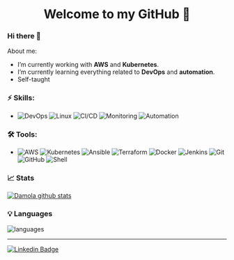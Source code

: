 <h1 align="center"> 
	 Welcome to my GitHub 🚀
</h1>

### Hi there 👋

<!--
**Damola12345/Damola12345** is a ✨ _special_ ✨ repository because its `README.md` (this file) appears on your GitHub profile.
-->

About me:

-  I’m currently working with **AWS** and **Kubernetes**.
-  I’m currently learning everything related to **DevOps** and **automation**.
-  Self-taught

### ⚡ Skills:
- ![DevOps](https://img.shields.io/badge/-DevOps-yellowgreen) ![Linux](https://img.shields.io/badge/-Linux-FCC624?&logo=linux&logoColor=FFFFFF) ![CI/CD](https://img.shields.io/badge/-CI/CD-yellowgreen) ![Monitoring](https://img.shields.io/badge/-Monitoring-red) ![Automation](https://img.shields.io/badge/-Automation-green) 

### 🛠 Tools:
- ![AWS](https://img.shields.io/badge/-AWS-232F3E?&logo=amazon%20aws&logoColor=FFFFFF) ![Kubernetes](https://img.shields.io/badge/-Kubernetes-326CE5?&logo=kubernetes&logoColor=FFFFFF) ![Ansible](https://img.shields.io/badge/-Ansible-EE0000?&logo=ansible&logoColor=FFFFFF) ![Terraform](https://img.shields.io/badge/-Terraform-623CE4?&logo=terraform&logoColor=FFFFF) ![Docker](https://img.shields.io/badge/-Docker-2496ED?&logo=docker&logoColor=FFFFFF) ![Jenkins](https://img.shields.io/badge/-Jenkins-D24939?&logo=Jenkins&logoColor=FFFFFF) ![Git](https://img.shields.io/badge/-Git-F05032?&logo=git&logoColor=FFFFFF) ![GitHub](https://img.shields.io/badge/-GitHub-181717?&logo=GitHub&logoColor=FFFFFF) ![Shell](https://img.shields.io/badge/-Shell-4EAA25?&logo=gnu%20bash&logoColor=FFFFFF) 

### 📈 Stats 
 
[![Damola github stats](https://github-readme-stats.vercel.app/api?username=Damola12345&theme=cobalt&show_icons=true)](https://github.com/Damola12345/github-readme-stats)

### 💡  Languages 
![languages](https://github-readme-stats.vercel.app/api/top-langs/?username=Damola12345&hide=scss&layout=compact&theme=cobalt&title_color=2ED3EA)

<hr>

[![Linkedin Badge](https://img.shields.io/badge/-LinkedIn-blue?style=flat-square&logo=Linkedin&logoColor=white&link=https://www.linkedin.com/in/adedamola-ajibola-6b179b1b6/)](https://www.linkedin.com/in/adedamola-ajibola-6b179b1b6/)
